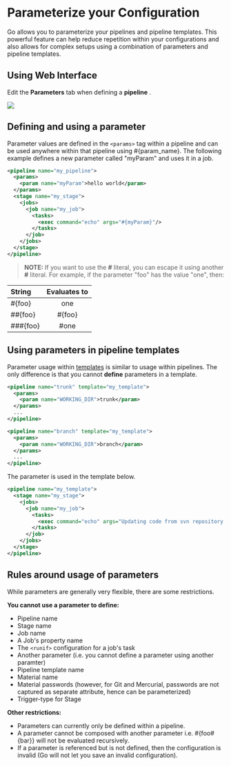 # Parameterize your Configuration

Go allows you to parameterize your pipelines and pipeline templates. This powerful feature can help reduce repetition within your configurations and also allows for complex setups using a combination of parameters and pipeline templates.

## Using Web Interface

Edit the **Parameters** tab when defining a **pipeline** .

![](../resources/images/use_parameters_in_configuration.png)

## Defining and using a parameter

Parameter values are defined in the ```<params>``` tag within a pipeline and can be used anywhere within that pipeline using \#{param\_name}. The following example defines a new parameter called "myParam" and uses it in a job.

```xml
<pipeline name="my_pipeline">
  <params>
    <param name="myParam">hello world</param>
  </params>
  <stage name="my_stage">
    <jobs>
      <job name="my_job">
        <tasks>
          <exec command="echo" args="#{myParam}"/>
        </tasks>
      </job>
    </jobs>
  </stage>
</pipeline>

```

> **NOTE:** If you want to use the **\#** literal, you can escape it using another **\#** literal. For example, if the parameter "foo" has the value "one", then:

| String   | Evaluates to
|:----------|:-------------:
| #{foo} |  one
| ##{foo} |   #{foo}
| ###{foo} |#one

## Using parameters in pipeline templates

Parameter usage within [templates](pipeline_templates.md) is similar to usage within pipelines. The only difference is that you cannot **define** parameters in a template.

```xml
<pipeline name="trunk" template="my_template">
  <params>
    <param name="WORKING_DIR">trunk</param>
  </params>
  ...
</pipeline>

<pipeline name="branch" template="my_template">
  <params>
    <param name="WORKING_DIR">branch</param>
  </params>
  ...
</pipeline>

```

The parameter is used in the template below.

```xml
<pipeline name="my_template">
  <stage name="my_stage">
    <jobs>
      <job name="my_job">
        <tasks>
          <exec command="echo" args="Updating code from svn repository svn://codebase/#{WORKING_DIR}"/>
        </tasks>
      </job>
    </jobs>
  </stage>
</pipeline>

```

## Rules around usage of parameters

While parameters are generally very flexible, there are some restrictions.

**You cannot use a parameter to define:**

-   Pipeline name
-   Stage name
-   Job name
-   A Job's property name
-   The ```<runif>``` configuration for a job's task
-   Another parameter (i.e. you cannot define a parameter using another paramter)
-   Pipeline template name
-   Material name
-   Material passwords (however, for Git and Mercurial, passwords are not captured as separate attribute, hence can be parameterized)
-   Trigger-type for Stage

**Other restrictions:**

-   Parameters can currently only be defined within a pipeline.
-   A parameter cannot be composed with another parameter i.e. \#{foo\#{bar}} will not be evaluated recursively.
-   If a parameter is referenced but is not defined, then the configuration is invalid (Go will not let you save an invalid configuration).

